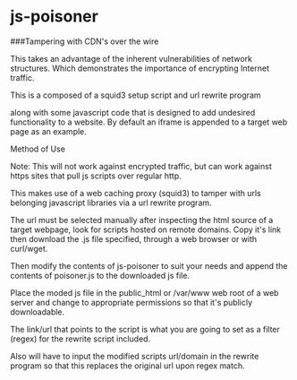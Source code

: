 # js-poisoner
###Tampering with CDN's over the wire

This takes an advantage of the inherent vulnerabilities 
of network structures. Which demonstrates the importance 
of encrypting Internet traffic.

This is a composed of a squid3 setup script and url rewrite program

along with some javascript code that is designed to add undesired
functionality to a website. By default an iframe is appended to a
target web page as an example.


Method of Use

Note: This will not work against encrypted traffic,
but can work against https sites that pull js scripts over 
regular http.

This makes use of a web caching proxy (squid3) to tamper with
urls belonging javascript libraries via a url rewrite program.

The url must be selected manually after inspecting the html source
of a target webpage, look for scripts hosted on remote domains.
Copy it's link then download the .js file specified, through a
web browser or with curl/wget.

Then modify the contents of js-poisoner to suit your needs and
append the contents of poisoner.js to the downloaded js file.

Place the moded js file in the public_html or /var/www web root of a
web server and change to appropriate permissions so that it's
publicly downloadable.

The link/url that points to the script is what you are going to
set as a filter (regex) for the rewrite script included.

Also will have to input the modified scripts url/domain in the
rewrite program so that this replaces the original url upon
regex match.

